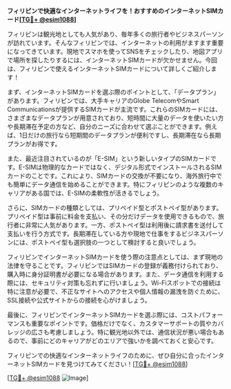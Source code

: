 **フィリピンで快適なインターネットライフを！おすすめのインターネットSIMカード[[TG💪+ @esim1088](https://t.me/s/esim1088)]**

フィリピンは観光地としても人気があり、毎年多くの旅行者やビジネスパーソンが訪れています。そんなフィリピンでは、インターネットの利用がますます重要になってきています。現地でスマホを使ってSNSをチェックしたり、地図アプリで場所を探したりするには、インターネットSIMカードが欠かせません。今回は、フィリピンで使えるインターネットSIMカードについて詳しくご紹介します！

まず、インターネットSIMカードを選ぶ際のポイントとして、「データプラン」があります。フィリピンでは、大手キャリアのGlobe TelecomやSmart Communicationsが提供するSIMカードが主流です。これらのSIMカードには、さまざまなデータプランが用意されており、短時間に大量のデータを使いたい方や長期滞在予定の方など、自分のニーズに合わせて選ぶことができます。例えば、1日だけの旅行なら短期間のデータプランが便利ですし、長期滞在なら長期プランがお得です。

また、最近注目されているのが「E-SIM」という新しいタイプのSIMカードです。E-SIMは物理的なカードではなく、デジタル形式でインストールされるSIMカードのことです。これにより、SIMカードの交換が不要になり、海外旅行中でも簡単にデータ通信を始めることができます。特にフィリピンのような複数のキャリアがある国では、E-SIMの柔軟性が活きるでしょう。

さらに、SIMカードの種類としては、プリペイド型とポストペイ型があります。プリペイド型は事前に料金を支払い、その分だけデータを使用できるもので、旅行者に非常に人気があります。一方、ポストペイ型は利用後に請求書を送付して支払いを行う方式です。長期滞在している方や現地で仕事をするビジネスパーソンには、ポストペイ型も選択肢の一つとして検討すると良いでしょう。

フィリピンでインターネットSIMカードを使う際の注意点としては、まず現地の法律を守ることです。フィリピンではSIMカードの登録が義務付けられており、購入時に身分証明書が必要になる場合があります。また、データ通信を利用する際には、セキュリティ対策も忘れずに行いましょう。Wi-Fiスポットでの接続は特に注意が必要で、不正なサイトへのアクセスや個人情報の漏洩を防ぐために、SSL接続や公式サイトからの接続を心がけましょう。

最後に、フィリピンでインターネットSIMカードを選ぶ際には、コストパフォーマンスも重要なポイントです。価格だけでなく、カスタマーサポートの質やカバレッジの広さも考慮しましょう。特に観光地以外では、通信状況が悪い場合もあるので、事前にどのキャリアがどのエリアで強いかを調べておくと安心です。

フィリピンでの快適なインターネットライフのために、ぜひ自分に合ったインターネットSIMカードを見つけてみてください！[[TG💪+ @esim1088](https://t.me/s/esim1088)]

[[TG💪+ @esim1088](https://t.me/s/esim1088) ![Image](https://i.postimg.cc/Y0z9fWf4/image.png)]